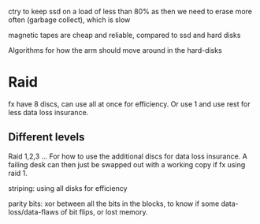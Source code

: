 ctry to keep ssd on a load of less than 80% as then we need to erase more often (garbage collect), which is slow

magnetic tapes are cheap and reliable, compared to ssd and hard disks

Algorithms for how the arm should move around in the hard-disks

# Raid
fx have 8 discs, can use all at once for efficiency. Or use 1 and use rest for less data loss insurance. 
## Different levels
Raid 1,2,3 ... For how to use the additional discs for data loss  insurance. A failing desk can then just be swapped out with a working copy if fx using raid 1.

striping: using all disks for efficiency 

parity bits: xor between all the bits in the blocks, to know if some data-loss/data-flaws of bit flips, or lost memory.
